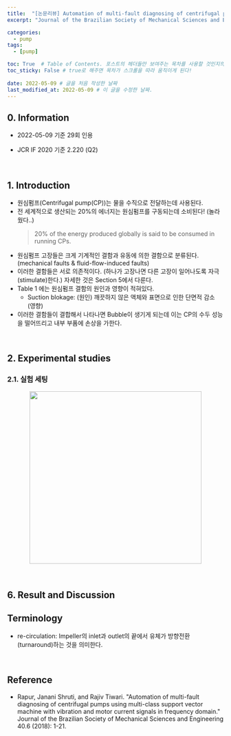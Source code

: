 ```yaml
---
title:  "[논문리뷰] Automation of multi-fault diagnosing of centrifugal pumps using multi-class support vector machine with vibration and motor current signals in frequency domain"
excerpt: "Journal of the Brazilian Society of Mechanical Sciences and Engineering(2018)"

categories:
  - pump
tags:
  - [pump]

toc: True  # Table of Contents. 포스트의 헤더들만 보여주는 목차를 사용할 것인지의 여부. ture 로 해주면 포스트의 목차가 보이게 된다.
toc_sticky: False # true로 해주면 목차가 스크롤을 따라 움직이게 된다!
 
date: 2022-05-09 # 글을 처음 작성한 날짜
last_modified_at: 2022-05-09 # 이 글을 수정한 날짜.
---
```


## 0. Information

- 2022-05-09 기준 29회 인용

- JCR IF 2020 기준 2.220 (Q2)
<br>

## 1. Introduction

  - 원심펌프(Centrifugal pump(CP))는 물을 수직으로 전달하는데 사용된다.
  - 전 세계적으로 생산되는 20%의 에너지는 원심펌프를 구동되는데 소비된다! (놀라웠다..)
    > 20% of the energy produced globally is said to be consumed in running CPs.
  - 원심펌프 고장들은 크게 기계적인 결함과 유동에 의한 결함으로 분류된다. (mechanical faults & fluid-flow-induced faults)
  - 이러한 결함들은 서로 의존적이다. (하나가 고장나면 다른 고장이 일어나도록 자극(stimulate)한다.) 자세한 것은 Section 5에서 다룬다.
  - Table 1 에는 원심펌프 결함의 원인과 영향이 적혀있다.
    - Suction blokage: (원인) 깨끗하지 않은 액체와 표면으로 인한 단면적 감소 (영향) 
  - 이러한 결함들이 결합해서 나타나면 Bubble이 생기게 되는데 이는 CP의 수두 성능을 떨어뜨리고 내부 부품에 손상을 가한다.
  
<br>

## 2. Experimental studies

### 2.1. 실험 세팅

<p align="center">
  <img src="https://user-images.githubusercontent.com/104422044/167360720-15b52e3b-8e06-4382-961a-4d4e4ba899b6.png" width="400" height="auto">
</p>


<br>
 
## 6. Result and Discussion
  



## Terminology

 - re-circulation: Impeller의 inlet과 outlet의 끝에서 유체가 방향전환(turnaround)하는 것을 의미한다.

<br>

## Reference
 - Rapur, Janani Shruti, and Rajiv Tiwari. "Automation of multi-fault diagnosing of centrifugal pumps using multi-class support vector machine with vibration and motor current signals in frequency domain." Journal of the Brazilian Society of Mechanical Sciences and Engineering 40.6 (2018): 1-21.
